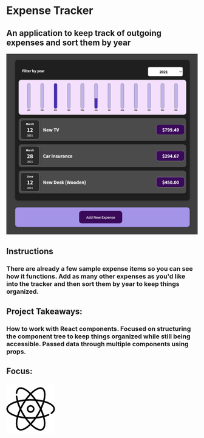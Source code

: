 # Expense Tracker
## An application to keep track of outgoing expenses and sort them by year
![Expense Tracker Preview](../../src/img/projects/previews/expense-tracker-preview.png)
## Instructions
### There are already a few sample expense items so you can see how it functions. Add as many other expenses as you'd like into the tracker and then sort them by year to keep things organized.
## Project Takeaways:
### How to work with React components. Focused on structuring the component tree to keep things organized while still being accessible. Passed data through multiple components using props.
## Focus:
### ![Atom Icon](../../src/img/atom.png)